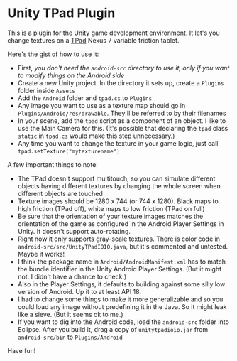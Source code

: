# Unity TPad Plugin

This is a plugin for the [Unity]() game development environment. It let's you change textures on a [TPad]() Nexus 7 variable friction tablet.

Here's the gist of how to use it:

- First, *you don't need the `android-src` directory to use it, only if you want to modify things on the Android side*
- Create a new Unity project. In the directory it sets up, create a `Plugins` folder inside `Assets`
- Add the `Android` folder and `tpad.cs` to `Plugins`
- Any image you want to use as a texture map should go in `Plugins/Android/res/drawable`. They'll be referred to by their filenames
- In your scene, add the `tpad` script as a component of an object. I like to use the Main Camera for this. (It's possible that declaring the `tpad` class `static` in `tpad.cs` would make this step unnecessary.)
- Any time you want to change the texture in your game logic, just call `tpad.setTexture("mytexturename")`

A few important things to note:

- The TPad doesn't support multitouch, so you can simulate different objects having different textures by changing the whole screen when different objects are touched
- Texture images should be 1280 x 744 (or 744 x 1280). Black maps to high friction (TPad off), white maps to low friction (TPad on full)
- Be sure that the orientation of your texture images matches the orientation of the game as configured in the Android Player Settings in Unity. It doesn't support auto-rotating.
- Right now it only supports gray-scale textures. There is color code in `android-src/src/UnityTPadIOIO.java`, but it's commented and untested. Maybe it works!
- I think the package name in `Android/AndroidManifest.xml` has to match the bundle identifier in the Unity Android Player Settings. (But it might not. I didn't have a chance to check.)
- Also in the Player Settings, it defaults to building against some silly low version of Android. Up it to at least API 18.
- I had to change some things to make it more generalizable and so you could load any image without predefining it in the Java. So it might leak like a sieve. (But it seems ok to me.)
- If you want to dig into the Android code, load the `android-src` folder into Eclipse. After you build it, drag a copy of `unitytpadioio.jar` from `android-src/bin` to `Plugins/Android`

Have fun!